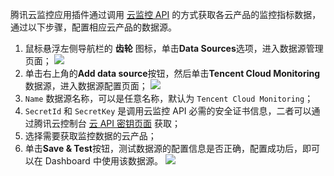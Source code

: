 腾讯云监控应用插件通过调用 [云监控 API](https://cloud.tencent.com/document/product/248/30342) 的方式获取各云产品的监控指标数据，通过以下步骤，配置相应云产品的数据源。    
1. 鼠标悬浮左侧导航栏的 **齿轮** 图标，单击**Data Sources**选项，进入数据源管理页面；
![](https://main.qcloudimg.com/raw/5e2c922ebb1b8c6c6f5c2769cd7b8b59.png)
2. 单击右上角的**Add data source**按钮，然后单击**Tencent Cloud Monitoring**数据源，进入数据源配置页面；
![](https://main.qcloudimg.com/raw/51d09bf84540ecb6f1730912a5d5bdf9.png)
3. `Name` 数据源名称，可以是任意名称，默认为 `Tencent Cloud Monitoring`；  
4. `SecretId` 和 `SecretKey` 是调用云监控 API 必需的安全证书信息，二者可以通过腾讯云控制台 [云 API 密钥页面](https://console.cloud.tencent.com/cam/capi) 获取；
5. 选择需要获取监控数据的云产品；  
6. 单击**Save & Test**按钮，测试数据源的配置信息是否正确，配置成功后，即可以在 Dashboard 中使用该数据源。
![](https://main.qcloudimg.com/raw/a6bbd2367be4eb6b12497bb213a9ca27.png)
